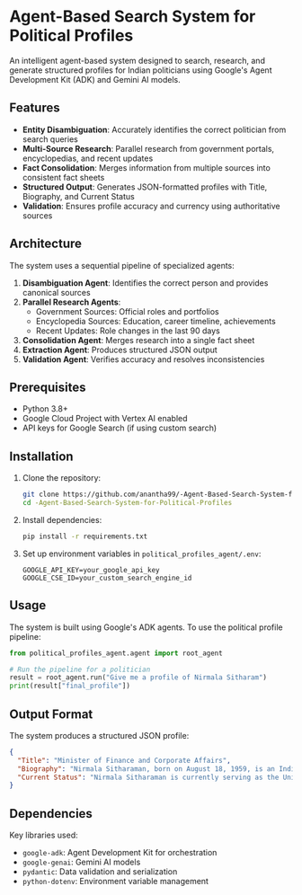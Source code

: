 # Agent-Based Search System for Political Profiles

An intelligent agent-based system designed to search, research, and generate structured profiles for Indian politicians using Google's Agent Development Kit (ADK) and Gemini AI models.

## Features

- **Entity Disambiguation**: Accurately identifies the correct politician from search queries
- **Multi-Source Research**: Parallel research from government portals, encyclopedias, and recent updates
- **Fact Consolidation**: Merges information from multiple sources into consistent fact sheets
- **Structured Output**: Generates JSON-formatted profiles with Title, Biography, and Current Status
- **Validation**: Ensures profile accuracy and currency using authoritative sources

## Architecture

The system uses a sequential pipeline of specialized agents:

1. **Disambiguation Agent**: Identifies the correct person and provides canonical sources
2. **Parallel Research Agents**:
   - Government Sources: Official roles and portfolios
   - Encyclopedia Sources: Education, career timeline, achievements
   - Recent Updates: Role changes in the last 90 days
3. **Consolidation Agent**: Merges research into a single fact sheet
4. **Extraction Agent**: Produces structured JSON output
5. **Validation Agent**: Verifies accuracy and resolves inconsistencies

## Prerequisites

- Python 3.8+
- Google Cloud Project with Vertex AI enabled
- API keys for Google Search (if using custom search)

## Installation

1. Clone the repository:
   ```bash
   git clone https://github.com/anantha99/-Agent-Based-Search-System-for-Political-Profiles.git
   cd -Agent-Based-Search-System-for-Political-Profiles
   ```

2. Install dependencies:
   ```bash
   pip install -r requirements.txt
   ```

3. Set up environment variables in `political_profiles_agent/.env`:
   ```
   GOOGLE_API_KEY=your_google_api_key
   GOOGLE_CSE_ID=your_custom_search_engine_id
   ```

## Usage

The system is built using Google's ADK agents. To use the political profile pipeline:

```python
from political_profiles_agent.agent import root_agent

# Run the pipeline for a politician
result = root_agent.run("Give me a profile of Nirmala Sitharam")
print(result["final_profile"])
```

## Output Format

The system produces a structured JSON profile:

```json
{
  "Title": "Minister of Finance and Corporate Affairs",
  "Biography": "Nirmala Sitharaman, born on August 18, 1959, is an Indian economist and politician. She earned her Bachelor's degree in Economics from Seethalakshmi Ramaswami College and a Master's and M.Phil. from Jawaharlal Nehru University. Before entering politics, she worked for organizations like PricewaterhouseCoopers and the BBC World Service in the UK. Her political career began as a member of the National Commission for Women from 2003 to 2005. She joined the Bharatiya Janata Party (BJP) in 2006 and served as its national spokesperson from 2010 to 2014. In 2014, she was inducted into the Union Cabinet and elected to the Rajya Sabha. From 2017 to 2019, Sitharaman made history as India's first full-time female Defence Minister. In May 2019, she was appointed as the Union Minister of Finance and Corporate Affairs, becoming the first full-time woman to hold this office. As Finance Minister, she has presented eight consecutive Union Budgets and has overseen major economic reforms, including the amalgamation of public sector banks and the launch of the Atmanirbhar Bharat initiative. She has been consistently featured in Forbes' list of the world's most powerful women.",
  "Current Status": "Nirmala Sitharaman is currently serving as the Union Minister of Finance and Minister of Corporate Affairs for the Government of India, having been re-appointed in June 2024. She is also a sitting Member of Parliament in the Rajya Sabha, representing the state of Karnataka."
}
```

## Dependencies

Key libraries used:
- `google-adk`: Agent Development Kit for orchestration
- `google-genai`: Gemini AI models
- `pydantic`: Data validation and serialization
- `python-dotenv`: Environment variable management

